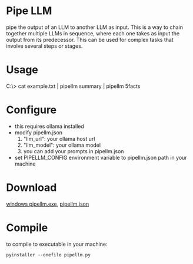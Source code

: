 # Pipe LLM
pipe the output of an LLM to another LLM as input. This is a way to chain together multiple LLMs in sequence, where each one takes as input the output from its predecessor. This can be used for complex tasks that involve several steps or stages.

# Usage
C:\\> cat example.txt | pipellm summary | pipellm 5facts

# Configure
- this requires ollama installed 
- modify pipellm.json
  1. "llm_url": your ollama host url
  2. "llm_model": your ollama model
  3. you can add your prompts in pipellm.json
- set PIPELLM_CONFIG environment variable to pipellm.json path in your machine

# Download
<a href='dist/pipellm.exe'>windows pipellm.exe</a>, <a href='dist/pipellm.json'> pipellm.json</a>

# Compile
to compile to executable in your machine:
```
pyinstaller --onefile pipellm.py
